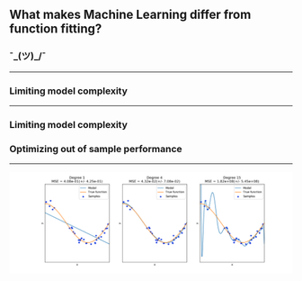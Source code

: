 ## What makes Machine Learning differ from function fitting?
### ¯\_(ツ)_/¯

---

### Limiting model complexity

---

### Limiting model complexity
### Optimizing out of sample performance

---

![Logo](complexity.png)

